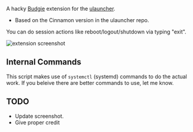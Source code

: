 A hacky [Budgie](https://budgie-desktop.org/home/) extension for the [ulauncher](https://ulauncher.io/).

* Based on the Cinnamon version in the ulauncher repo.

You can do session actions like reboot/logout/shutdown via typing "exit".

![extension screenshot](https://i.imgur.com/YVmyePX.png)

## Internal Commands

This script makes use of `systemctl` (systemd) commands to do the actual work. If you beleive there are better commands to use, let me know.

## TODO

* Update screenshot.
* Give proper credit
